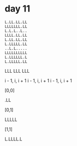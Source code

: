# day 11

```text
L.LL.LL.LL
LLLLLLL.LL
L.L.L..L..
LLLL.LL.LL
L.LL.LL.LL
L.LLLLL.LL
..L.L.....
LLLLLLLLLL
L.LLLLLL.L
L.LLLLL.LL
```

LLL
LLL
LLL

i - 1, i, i + 1
i - 1, i, i + 1
i - 1, i, i + 1

[0,0]

.LL

[0,1]

LLLLL

[1,1]

L.LLLL.L

